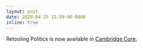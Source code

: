 ```yaml
---
layout: post
date: 2020-04-25 15:59:00-0400
inline: true
---
```


Retooling Politics is now available in [Cambridge Core.](https://www.cambridge.org/core/books/retooling-politics/146A770F6DF312C1AF1B34A8C7AF35CF)

